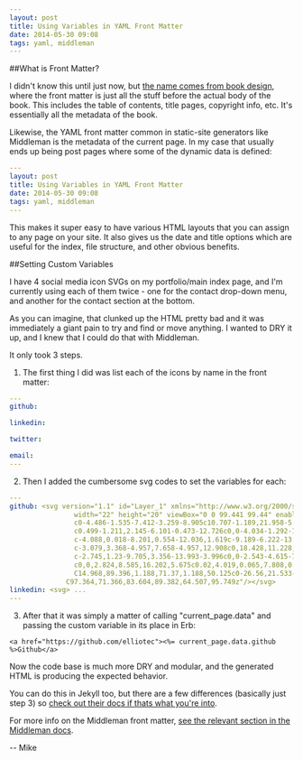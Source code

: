 ```yaml
---
layout: post
title: Using Variables in YAML Front Matter
date: 2014-05-30 09:08
tags: yaml, middleman
---
```


##What is Front Matter?

I didn't know this until just now, but [the name comes from book design](https://en.wikipedia.org/wiki/Book_design#Front_matter), where the front matter is just all the stuff before the actual body of the book. This includes the table of contents, title pages, copyright info, etc. It's essentially all the metadata of the book.

Likewise, the YAML front matter common in static-site generators like Middleman is the metadata of the current page. In my case that usually ends up being post pages where some of the dynamic data is defined:


```yaml
---
layout: post
title: Using Variables in YAML Front Matter
date: 2014-05-30 09:08
tags: yaml, middleman
---
```

This makes it super easy to have various HTML layouts that you can assign to any page on your site. It also gives us the date and title options which are useful for the index, file structure, and other obvious benefits.

##Setting Custom Variables

I have 4 social media icon SVGs on my portfolio/main index page, and I'm currently using each of them twice - one for the contact drop-down menu, and another for the contact section at the bottom.

As you can imagine, that clunked up the HTML pretty bad and it was immediately a giant pain to try and find or move anything. I wanted to DRY it up, and I knew that I could do that with Middleman.

It only took 3 steps.

1) The first thing I did was list each of the icons by name in the front matter:

```yaml
---
github:

linkedin:

twitter:

email:
---
```

2) Then I added the cumbersome svg codes to set the variables for each:

```yaml
---
github: <svg version="1.1" id="Layer_1" xmlns="http://www.w3.org/2000/svg" xmlns:xlink="http://www.w3.org/1999/xlink" x="0px" y="0px"
                width="22" height="20" viewBox="0 0 99.441 99.44" enable-background="new 0 0 99.441 99.44" xml:space="preserve"><path id="github" fill="#fff" d="M64.507,95.749c-2.439,0.474-3.303-1.026-3.303-2.307c0-1.584,0.053-6.763,0.053-13.197
                c0-4.486-1.535-7.412-3.259-8.905c10.707-1.189,21.958-5.257,21.958-23.727c0-5.25-1.867-9.541-4.949-12.908
                c0.499-1.211,2.145-6.101-0.473-12.726c0,0-4.034-1.292-13.211,4.931c-3.844-1.065-7.96-1.601-12.047-1.619
                c-4.088,0.018-8.201,0.554-12.036,1.619c-9.189-6.222-13.228-4.931-13.228-4.931c-2.611,6.625-0.966,11.515-0.465,12.726
                c-3.079,3.368-4.957,7.658-4.957,12.908c0,18.428,11.228,22.55,21.91,23.767c-1.374,1.199-2.62,3.32-3.054,6.428
                c-2.745,1.23-9.705,3.356-13.993-3.996c0,0-2.543-4.615-7.373-4.956c0,0-4.69-0.061-0.329,2.923c0,0,3.152,1.479,5.339,7.036
                c0,0,2.824,8.585,16.202,5.675c0.02,4.019,0.065,7.808,0.065,8.953c0,1.27-0.881,2.758-3.286,2.312
                C14.968,89.396,1.188,71.37,1.188,50.125c0-26.56,21.533-48.089,48.089-48.089c26.558,0,48.088,21.529,48.088,48.089
              C97.364,71.366,83.604,89.382,64.507,95.749z"/></svg>
linkedin: <svg> ...
---
```

3) After that it was simply a matter of calling "current_page.data" and passing the custom variable in its place in Erb:


```erb
<a href="https://github.com/elliotec"><%= current_page.data.github %>Github</a>
```
Now the code base is much more DRY and modular, and the generated HTML is producing the expected behavior.

You can do this in Jekyll too, but there are a few differences (basically just step 3) so [check out their docs if thats what you're into](https://jekyllrb.com/docs/frontmatter/).

For more info on the Middleman front matter, [see the relevant section in the Middleman docs](https://middlemanapp.com/basics/frontmatter/).

-- Mike
